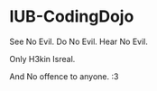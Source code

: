 # IUB-CodingDojo


See No Evil.
Do No Evil.
Hear No Evil.

Only H3kin Isreal.

And No offence to anyone. :3
